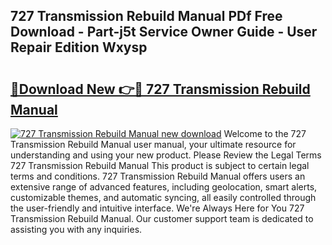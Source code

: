 ## 727 Transmission Rebuild Manual PDf Free Download - Part-j5t Service Owner Guide - User Repair Edition Wxysp

# <h2><a href="http://bc15734.oget.top/?id=727+Transmission+Rebuild+Manual">🔗Download New 👉🔴 727 Transmission Rebuild Manual</a></h2>

[![727 Transmission Rebuild Manual new download](https://i.imgur.com/5g1atiW.png)](http://bc15734.oget.top/?id=727+Transmission+Rebuild+Manual)
Welcome to the 727 Transmission Rebuild Manual user manual, your ultimate resource for understanding and using your new product. Please Review the Legal Terms 727 Transmission Rebuild Manual This product is subject to certain legal terms and conditions. 727 Transmission Rebuild Manual offers users an extensive range of advanced features, including geolocation, smart alerts, customizable themes, and automatic syncing, all easily controlled through the user-friendly and intuitive interface. We're Always Here for You 727 Transmission Rebuild Manual. Our customer support team is dedicated to assisting you with any inquiries.
